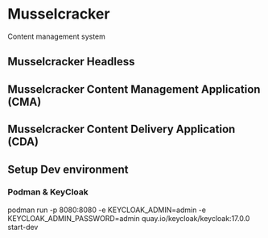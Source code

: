 # Musselcracker
Content management system

## Musselcracker Headless

## Musselcracker Content Management Application (CMA)

## Musselcracker Content Delivery Application (CDA) 


## Setup Dev environment

### Podman & KeyCloak
podman run -p 8080:8080 -e KEYCLOAK_ADMIN=admin -e KEYCLOAK_ADMIN_PASSWORD=admin quay.io/keycloak/keycloak:17.0.0 start-dev